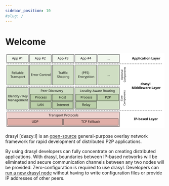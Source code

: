```yaml
---
sidebar_position: 10
#slug: /
---
```

# Welcome

![drasyl architecture](./drasyl-architecture.svg)

drasyl [dʁazy:l] is an [open-source](https://github.com/drasyl-overlay/drasyl) general-purpose
overlay network framework for rapid development of distributed P2P applications.

By using drasyl developers can fully concentrate on creating distributed applications. With drasyl,
boundaries between IP-based networks will be eliminated and secure communication channels between
any two nodes will be provided. Zero-configuration is required to use drasyl. Developers
can [run a new drasyl node](getting-started.md) without having to write configuration files or
provide IP addresses of other peers.
